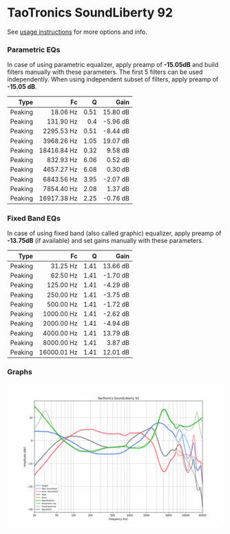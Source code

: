 # TaoTronics SoundLiberty 92
See [usage instructions](https://github.com/jaakkopasanen/AutoEq#usage) for more options and info.

### Parametric EQs
In case of using parametric equalizer, apply preamp of **-15.05dB** and build filters manually
with these parameters. The first 5 filters can be used independently.
When using independent subset of filters, apply preamp of **-15.05 dB**.

| Type    | Fc          |    Q | Gain     |
|--------:|------------:|-----:|---------:|
| Peaking | 18.06 Hz    | 0.51 | 15.80 dB |
| Peaking | 131.90 Hz   | 0.4  | -5.96 dB |
| Peaking | 2295.53 Hz  | 0.51 | -8.44 dB |
| Peaking | 3968.26 Hz  | 1.05 | 19.07 dB |
| Peaking | 18416.84 Hz | 0.32 | 9.58 dB  |
| Peaking | 832.93 Hz   | 6.06 | 0.52 dB  |
| Peaking | 4657.27 Hz  | 6.08 | 0.30 dB  |
| Peaking | 6843.56 Hz  | 3.95 | -2.07 dB |
| Peaking | 7854.40 Hz  | 2.08 | 1.37 dB  |
| Peaking | 16917.38 Hz | 2.25 | -0.76 dB |

### Fixed Band EQs
In case of using fixed band (also called graphic) equalizer, apply preamp of **-13.75dB**
(if available) and set gains manually with these parameters.

| Type    | Fc          |    Q | Gain     |
|--------:|------------:|-----:|---------:|
| Peaking | 31.25 Hz    | 1.41 | 13.66 dB |
| Peaking | 62.50 Hz    | 1.41 | -1.70 dB |
| Peaking | 125.00 Hz   | 1.41 | -4.29 dB |
| Peaking | 250.00 Hz   | 1.41 | -3.75 dB |
| Peaking | 500.00 Hz   | 1.41 | -1.72 dB |
| Peaking | 1000.00 Hz  | 1.41 | -2.62 dB |
| Peaking | 2000.00 Hz  | 1.41 | -4.94 dB |
| Peaking | 4000.00 Hz  | 1.41 | 13.79 dB |
| Peaking | 8000.00 Hz  | 1.41 | 3.87 dB  |
| Peaking | 16000.01 Hz | 1.41 | 12.01 dB |

### Graphs
![](./TaoTronics%20SoundLiberty%2092.png)